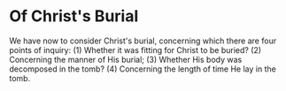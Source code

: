 # Of Christ's Burial

We have now to consider Christ's burial, concerning which there are four points of inquiry:
(1) Whether it was fitting for Christ to be buried?
(2) Concerning the manner of His burial;
(3) Whether His body was decomposed in the tomb?
(4) Concerning the length of time He lay in the tomb.